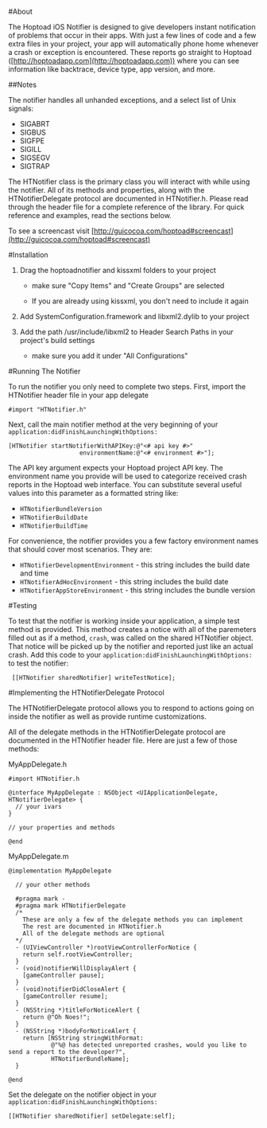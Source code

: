 #About

The Hoptoad iOS Notifier is designed to give developers instant notification of problems that occur in their apps. With just a few lines of code and a few extra files in your project, your app will automatically phone home whenever a crash or exception is encountered. These reports go straight to Hoptoad ([http://hoptoadapp.com](http://hoptoadapp.com)) where you can see information like backtrace, device type, app version, and more.

##Notes

The notifier handles all unhanded exceptions, and a select list of Unix signals:

- SIGABRT
- SIGBUS
- SIGFPE
- SIGILL
- SIGSEGV
- SIGTRAP

The HTNotifier class is the primary class you will interact with while using the notifier. All of its methods and properties, along with the HTNotifierDelegate protocol are documented in HTNotifier.h. Please read through the header file for a complete reference of the library. For quick reference and examples, read the sections below.

To see a screencast visit [http://guicocoa.com/hoptoad#screencast](http://guicocoa.com/hoptoad#screencast)

#Installation

1. Drag the hoptoadnotifier and kissxml folders to your project
    
    - make sure "Copy Items" and "Create Groups" are selected
    
    - If you are already using kissxml, you don't need to include it again

2. Add SystemConfiguration.framework and libxml2.dylib to your project

3. Add the path /usr/include/libxml2 to Header Search Paths in your project's build settings
  
    - make sure you add it under "All Configurations"
    
#Running The Notifier

To run the notifier you only need to complete two steps. First, import the HTNotifier header file in your app delegate

    #import "HTNotifier.h"
    
Next, call the main notifier method at the very beginning of your `application:didFinishLaunchingWithOptions:`

    [HTNotifier startNotifierWithAPIKey:@"<# api key #>"
                        environmentName:@"<# environment #>"];

The API key argument expects your Hoptoad project API key. The environment name you provide will be used to categorize received crash reports in the Hoptoad web interface. You can substitute several useful values into this parameter as a formatted string like:

  - `HTNotifierBundleVersion`
  - `HTNotifierBuildDate`
  - `HTNotifierBuildTime`

For convenience, the notifier provides you a few factory environment names that should cover most scenarios. They are:

  - `HTNotifierDevelopmentEnvironment` - this string includes the build date and time
  - `HTNotifierAdHocEnvironment` - this string includes the build date
  - `HTNotifierAppStoreEnvironment` - this string includes the bundle version

#Testing

To test that the notifier is working inside your application, a simple test method is provided. This method creates a notice with all of the paremeters filled out as if a method, `crash`, was called on the shared HTNotifier object. That notice will be picked up by the notifier and reported just like an actual crash. Add this code to your `application:didFinishLaunchingWithOptions:` to test the notifier:

     [[HTNotifier sharedNotifier] writeTestNotice];

#Implementing the HTNotifierDelegate Protocol

The HTNotifierDelegate protocol allows you to respond to actions going on inside the notifier as well as provide runtime customizations.

All of the delegate methods in the HTNotifierDelegate protocol are documented in the HTNotifier header file. Here are just a few of those methods:

MyAppDelegate.h

    #import HTNotifier.h
    
    @interface MyAppDelegate : NSObject <UIApplicationDelegate, HTNotifierDelegate> {
      // your ivars
    }
    
    // your properties and methods
    
    @end  

MyAppDelegate.m

    @implementation MyAppDelegate
      
      // your other methods
      
      #pragma mark -
      #pragma mark HTNotifierDelegate
      /*
        These are only a few of the delegate methods you can implement
        The rest are documented in HTNotifier.h
        All of the delegate methods are optional
      */
      - (UIViewController *)rootViewControllerForNotice {
        return self.rootViewController;
      }
      - (void)notifierWillDisplayAlert {
        [gameController pause];
      }
      - (void)notifierDidCloseAlert {
        [gameController resume];
      }
      - (NSString *)titleForNoticeAlert {
        return @"Oh Noes!";
      }
      - (NSString *)bodyForNoticeAlert {
        return [NSString stringWithFormat:
                @"%@ has detected unreported crashes, would you like to send a report to the developer?",
                HTNotifierBundleName];
      }
      
    @end

Set the delegate on the notifier object in your `application:didFinishLaunchingWithOptions:`

    [[HTNotifier sharedNotifier] setDelegate:self];
